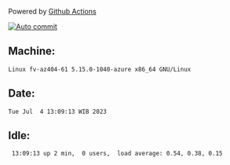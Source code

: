 Powered by [Github Actions](https://github.com/features/actions)

[![Auto commit](https://github.com/hiage/workstation/workflows/Auto%20commit/badge.svg)](https://github.com/hiage/workstation/actions?query=workflow%3A%22Auto+commit%22)

## Machine:
```
Linux fv-az404-61 5.15.0-1040-azure x86_64 GNU/Linux
```
## Date:
```
Tue Jul  4 13:09:13 WIB 2023
```
## Idle:
```
 13:09:13 up 2 min,  0 users,  load average: 0.54, 0.38, 0.15
```
